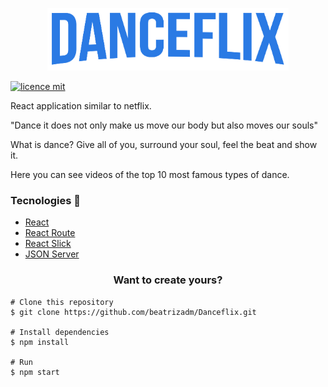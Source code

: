 

<p align="center">
    <img src="src/assets/img/Logo.png" height="100"/>
<p/>

[![licence mit](https://img.shields.io/badge/licence-MIT-blue.svg)](https://github.com/beatrizadm/Danceflix/blob/master/LICENSE)


React application similar to netflix.

"Dance it does not only make us move our body but also moves our souls"

What is dance? Give all of you, surround your soul, feel the beat and show it. 

Here you can see videos of the top 10 most famous types of dance.

<h3>Tecnologies 🚀</h3>
<ul>
    <li><a href="https://reactjs.org/" target="_blank">React</a></li>
    <li><a href="https://reactrouter.com/" target="_blank">React Route</a></li>
    <li><a href="https://react-slick.neostack.com/" target="_blank">React Slick</a></li>
    <li><a href="https://github.com/typicode/json-server" target="_blank">JSON Server</a></li>
</ul>

<h3 align="center">Want to create yours?</h3>

    # Clone this repository
    $ git clone https://github.com/beatrizadm/Danceflix.git
    
    # Install dependencies
    $ npm install
    
    # Run
    $ npm start
